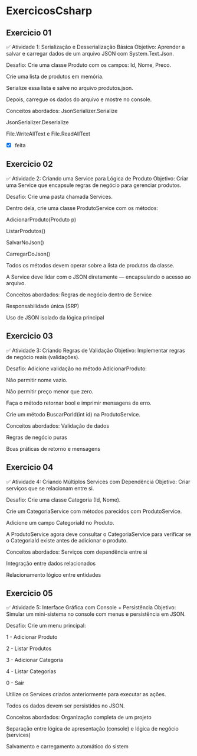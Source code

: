 # ExercicosCsharp

## Exercicio 01

✅ Atividade 1: Serialização e Desserialização Básica
Objetivo: Aprender a salvar e carregar dados de um arquivo JSON com System.Text.Json.

Desafio:
Crie uma classe Produto com os campos: Id, Nome, Preco.

Crie uma lista de produtos em memória.

Serialize essa lista e salve no arquivo produtos.json.

Depois, carregue os dados do arquivo e mostre no console.

Conceitos abordados:
JsonSerializer.Serialize

JsonSerializer.Deserialize

File.WriteAllText e File.ReadAllText

- [x] feita 


## Exercicio 02 

✅ Atividade 2: Criando uma Service para Lógica de Produto
Objetivo: Criar uma Service que encapsule regras de negócio para gerenciar produtos.

Desafio:
Crie uma pasta chamada Services.

Dentro dela, crie uma classe ProdutoService com os métodos:

AdicionarProduto(Produto p)

ListarProdutos()

SalvarNoJson()

CarregarDoJson()

Todos os métodos devem operar sobre a lista de produtos da classe.

A Service deve lidar com o JSON diretamente — encapsulando o acesso ao arquivo.

Conceitos abordados:
Regras de negócio dentro de Service

Responsabilidade única (SRP)

Uso de JSON isolado da lógica principal

## Exercicio 03


✅ Atividade 3: Criando Regras de Validação
Objetivo: Implementar regras de negócio reais (validações).

Desafio:
Adicione validação no método AdicionarProduto:

Não permitir nome vazio.

Não permitir preço menor que zero.

Faça o método retornar bool e imprimir mensagens de erro.

Crie um método BuscarPorId(int id) na ProdutoService.

Conceitos abordados:
Validação de dados

Regras de negócio puras

Boas práticas de retorno e mensagens

## Exercicio 04

✅ Atividade 4: Criando Múltiplos Services com Dependência
Objetivo: Criar serviços que se relacionam entre si.

Desafio:
Crie uma classe Categoria (Id, Nome).

Crie um CategoriaService com métodos parecidos com ProdutoService.

Adicione um campo CategoriaId no Produto.

A ProdutoService agora deve consultar o CategoriaService para verificar se o CategoriaId existe antes de adicionar o produto.

Conceitos abordados:
Serviços com dependência entre si

Integração entre dados relacionados

Relacionamento lógico entre entidades

## Exercicio 05

✅ Atividade 5: Interface Gráfica com Console + Persistência
Objetivo: Simular um mini-sistema no console com menus e persistência em JSON.

Desafio:
Crie um menu principal:

1 - Adicionar Produto

2 - Listar Produtos

3 - Adicionar Categoria

4 - Listar Categorias

0 - Sair

Utilize os Services criados anteriormente para executar as ações.

Todos os dados devem ser persistidos no JSON.

Conceitos abordados:
Organização completa de um projeto

Separação entre lógica de apresentação (console) e lógica de negócio (services)

Salvamento e carregamento automático do sistem
